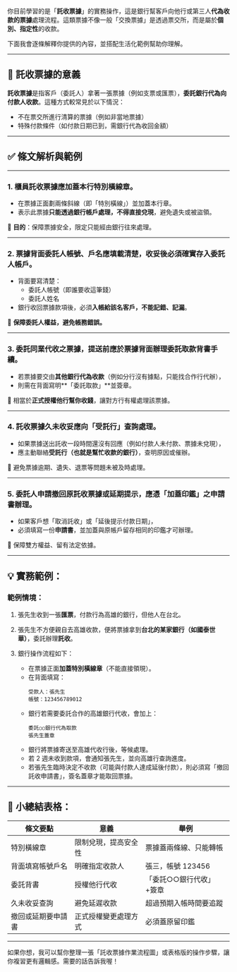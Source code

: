 你目前學習的是「**託收票據**」的實務操作，這是銀行幫客戶向他行或第三人**代為收款的票據**處理流程。這類票據不像一般「交換票據」是透過票交所，而是屬於**個別、指定性**的收款。

下面我會逐條解釋你提供的內容，並搭配生活化範例幫助你理解。

---

## 📘 託收票據的意義

**託收票據**是指客戶（委託人）拿著一張票據（例如支票或匯票），**委託銀行代為向付款人收款**。這種方式較常見於以下情況：

- 不在票交所進行清算的票據（例如非當地票據）
- 特殊付款條件（如付款日期已到，需銀行代為收回金額）

---

## ✅ 條文解析與範例

---

### 1. **櫃員託收票據應加蓋本行特別橫線章。**

- 在票據正面劃兩條斜線（即「特別橫線」）並加蓋本行章。
- 表示此票據**只能透過銀行帳戶處理，不得直接兌現**，避免遺失或被盜領。

📌 **目的**：保障票據安全，限定只能經由銀行往來處理。

---

### 2. **票據背面委託人帳號、戶名應填載清楚，收妥後必須確實存入委託人帳戶。**

- 背面要寫清楚：
  - 委託人帳號（即誰要收這筆錢）
  - 委託人姓名
- 銀行收回票據款項後，必須**入帳給該名客戶，不能記錯、記漏**。

📌 **保障委託人權益，避免帳務錯誤。**

---

### 3. **委託同業代收之票據，提送前應於票據背面辦理委託取款背書手續。**

- 若票據要交由**其他銀行代為收款**（例如分行沒有據點，只能找合作行代辦），
- 則需在背面寫明**「委託取款」**並簽章。

📌 相當於**正式授權他行幫你收錢**，讓對方行有權處理該票據。

---

### 4. **託收票據久未收妥應向「受託行」查詢處理。**

- 如果票據送出託收一段時間還沒有回應（例如付款人未付款、票據未兌現），
- 應主動聯絡**受託行（也就是幫忙收款的銀行）**，查明原因或催辦。

📌 避免票據逾期、遺失、退票等問題未被及時處理。

---

### 5. **委託人申請撤回原託收票據或延期提示，應憑「加蓋印鑑」之申請書辦理。**

- 如果客戶想「取消託收」或「延後提示付款日期」，
- 必須填寫一份**申請書**，並加蓋與原帳戶留存相同的印鑑才可辦理。

📌 保障雙方權益、留有法定依據。

---

## 💡 實務範例：

### 範例情境：

1. 張先生收到一張**匯票**，付款行為高雄的銀行，但他人在台北。
2. 張先生不方便親自去高雄收款，便將票據拿到**台北的某家銀行（如國泰世華）**，委託辦理**託收**。
3. 銀行操作流程如下：

   - 在票據正面**加蓋特別橫線章**（不能直接領現）。
   - 在背面填寫：  
     ```
     受款人：張先生  
     帳號：123456789012  
     ```
   - 銀行若需要委託合作的高雄銀行代收，會加上：
     ```
     委託○○銀行代為取款  
     張先生蓋章
     ```
   - 銀行將票據寄送至高雄代收行後，等候處理。
   - 若 2 週未收到款項，會通知張先生，並向高雄行查詢進度。
   - 若張先生臨時決定不收款（可能與付款人達成延後付款），則必須寫「撤回託收申請書」，簽名蓋章才能取回票據。

---

## 📑 小總結表格：

| 條文要點 | 意義 | 舉例 |
|----------|------|------|
| 特別橫線章 | 限制兌現，提高安全性 | 票據蓋兩條線、只能轉帳 |
| 背面填寫帳號戶名 | 明確指定收款人 | 張三，帳號 123456 |
| 委託背書 | 授權他行代收 | 「委託○○銀行代收」+簽章 |
| 久未收妥查詢 | 避免延遲收款 | 超過預期入帳時間要追蹤 |
| 撤回或延期要申請書 | 正式授權變更處理方式 | 必須蓋原留印鑑 |

---

如果你想，我可以幫你整理一張「託收票據作業流程圖」或表格版的操作步驟，讓你複習更有邏輯感。需要的話告訴我喔！